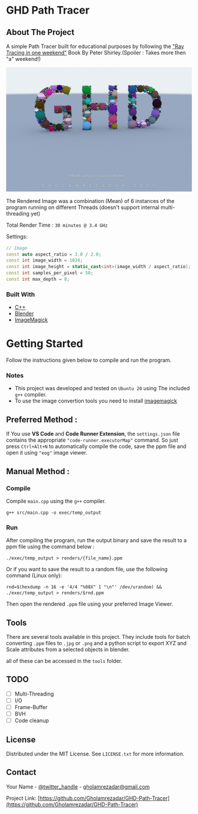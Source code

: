 # **GHD Path Tracer**


<!-- ABOUT THE PROJECT -->
## About The Project
A simple Path Tracer built for educational purposes by following the ["Ray Tracing in one weekend"](https://raytracing.github.io/books/RayTracingInOneWeekend.html) Book By Peter Shirley.(Spoiler : Takes more then "a" weekend!)

[![Final Rendered Image][product-screenshot]](https://example.com)

The Rendered Image was a combination (Mean) of 6 instances of the program running on different Threads (doesn't support internal multi-threading yet)

Total Render Time  : ```30 minutes @ 3.4 GHz```

Settings:
```c++
// Image
const auto aspect_ratio = 3.0 / 2.0;
const int image_width = 1024;
const int image_height = static_cast<int>(image_width / aspect_ratio);
const int samples_per_pixel = 50;
const int max_depth = 8;
```

### Built With

* [C++](https://www.cplusplus.com/https://www.cplusplus.com/)
* [Blender](https://www.blender.org/)
* [ImageMagick](https://imagemagick.org/index.php)

<!-- GETTING STARTED -->
# Getting Started

Follow the instructions given below to compile and run the program.

### Notes
* This project was developed and tested on ```Ubuntu 20``` using The included ```g++``` compiler.
* To use the image convertion tools you need to install [imagemagick](https://imagemagick.org/index.php)


## Preferred Method :
If You use **VS Code** and **Code Runner Extension**, the ```settings.json``` file contains the appropriate ```"code-runner.executorMap"``` command.
So just press ```Ctrl+Alt+N``` to automatically compile the code, save the ppm file and open it using ```"eog"``` image viewer.

## Manual Method :

### Compile
Compile ```main.cpp``` using the ```g++``` compiler.
```
g++ src/main.cpp -o exec/temp_output
```

### Run
After compiling the program, run the output binary and save the result to a ppm file using the command below :
```
./exec/temp_output > renders/{file_name}.ppm
```
Or if you want to save the result to a random file, use the following command (Linux only):
```
rnd=$(hexdump -n 16 -e '4/4 "%08X" 1 "\n"' /dev/urandom) && ./exec/temp_output > renders/$rnd.ppm
```

Then open the rendered ```.ppm``` file using your preferred Image Viewer.

## Tools
There are several tools available in this project.
They include tools for batch converting ```.ppm``` files to ```.jpg``` or ```.png```
and a python script to export XYZ and Scale attributes from a selected objects in blender.

all of these can be accessed in the ```tools``` folder.
<!-- ROADMAP -->
## TODO

- [ ] Multi-Threading
- [ ] I/O
- [ ] Frame-Buffer
- [ ] BVH
- [ ] Code cleanup

<!-- LICENSE -->
## License

Distributed under the MIT License. See `LICENSE.txt` for more information.

<!-- CONTACT -->
## Contact

Your Name - [@twitter_handle](https://instagram.com/gholamreza_dar) - gholamrezadar@gmail.com

Project Link: [https://github.com/Gholamrezadar/GHD-Path-Tracer](https://github.com/Gholamrezadar/GHD-Path-Tracer)

[license-url]: https://github.com/Gholamrezadar/GHD-Path-Tracer/blob/master/LICENSE.txt
[product-screenshot]: Final.jpg
